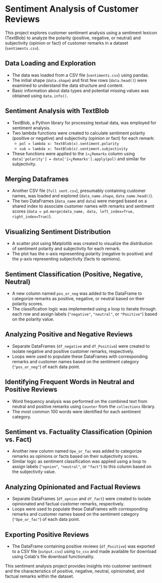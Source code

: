 # Sentiment Analysis of Customer Reviews

This project explores customer sentiment analysis using a sentiment lexicon (TextBlob) to analyze the polarity (positive, negative, or neutral) and subjectivity (opinion or fact) of customer remarks in a dataset (`sentiments.csv`).

## Data Loading and Exploration

* The data was loaded from a CSV file (`sentiments.csv`) using pandas.
* The initial shape (`data.shape`) and first few rows (`data.head()`) were examined to understand the data structure and content.
* Basic information about data types and potential missing values was obtained using `data.info()`.

## Sentiment Analysis with TextBlob

* TextBlob, a Python library for processing textual data, was employed for sentiment analysis.
* Two lambda functions were created to calculate sentiment polarity (positive or negative) and subjectivity (opinion or fact) for each remark:
    * `pol = lambda x: TextBlob(x).sentiment.polarity`
    * `sub = lambda x: TextBlob(x).sentiment.subjectivity`
* These functions were applied to the `ï»¿Remarks` column using `data['polarity'] = data['ï»¿Remarks'].apply(pol)` and similar for subjectivity.

## Merging Dataframes

* Another CSV file (`full sent.csv`), presumably containing customer names, was loaded and explored (`data_name.shape`, `data_name.head()`).
* The two DataFrames (`data_name` and `data`) were merged based on a shared index to associate customer names with remarks and sentiment scores (`data = pd.merge(data_name, data, left_index=True, right_index=True)`).

## Visualizing Sentiment Distribution

* A scatter plot using Matplotlib was created to visualize the distribution of sentiment polarity and subjectivity for each remark.
* The plot has the x-axis representing polarity (negative to positive) and the y-axis representing subjectivity (facts to opinions).

## Sentiment Classification (Positive, Negative, Neutral)

* A new column named `pos_or_neg` was added to the DataFrame to categorize remarks as positive, negative, or neutral based on their polarity scores.
* The classification logic was implemented using a loop to iterate through each row and assign labels (`"negative"`, `"neutral"`, or `"Positive"`) based on the polarity value.

## Analyzing Positive and Negative Reviews

* Separate DataFrames (`df_negative` and `df_Positive`) were created to isolate negative and positive customer remarks, respectively.
* Loops were used to populate these DataFrames with corresponding remarks and customer names based on the sentiment category (`"pos_or_neg"`) of each data point.

## Identifying Frequent Words in Neutral and Positive Reviews

* Word frequency analysis was performed on the combined text from neutral and positive remarks using `Counter` from the `collections` library.
* The most common 100 words were identified for each sentiment category.

## Sentiment vs. Factuality Classification (Opinion vs. Fact)

* Another new column named `Ope_or_fac` was added to categorize remarks as opinions or facts based on their subjectivity scores.
* Similar logic as sentiment classification was applied using a loop to assign labels (`"opnion"`, `"neutral"`, or `"fact"`) to this column based on the subjectivity value.

## Analyzing Opinionated and Factual Reviews

* Separate DataFrames (`df_opnion` and `df_fact`) were created to isolate opinionated and factual customer remarks, respectively.
* Loops were used to populate these DataFrames with corresponding remarks and customer names based on the sentiment category (`"Ope_or_fac"`) of each data point.

## Exporting Positive Reviews

* The DataFrame containing positive reviews (`df_Positive`) was exported to a CSV file (`output.csv`) using `to_csv` and made available for download using Colab's file download functionality.

This sentiment analysis project provides insights into customer sentiment and the characteristics of positive, negative, neutral, opinionated, and factual remarks within the dataset.

